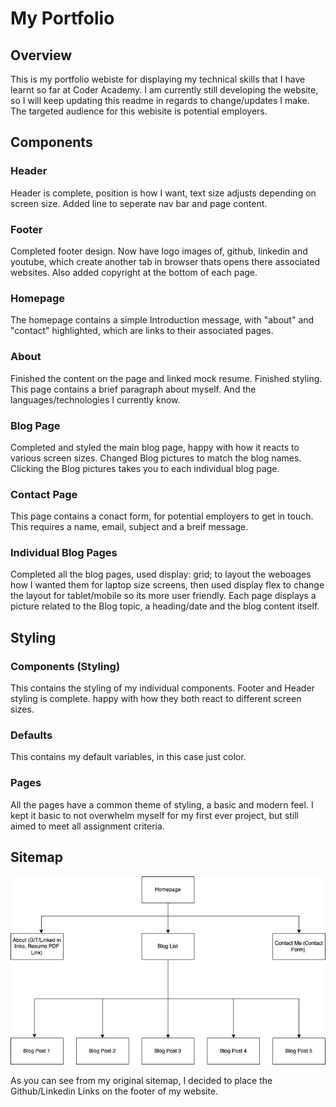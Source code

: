 # My Portfolio

## Overview

This is my portfolio webiste for displaying my technical skills that I have learnt so far at Coder Academy. I am currently still developing the website, so I will keep updating this readme in regards to change/updates I make.
The targeted audience for this webisite is potential employers.

## Components

### Header

Header is complete, position is how I want, text size adjusts depending on screen size. Added line to seperate nav bar and page content.

### Footer

Completed footer design. Now have logo images of, github, linkedin and youtube, which create another tab in browser thats opens there associated websites. Also added copyright at the bottom of each page.

### Homepage

The homepage contains a simple Introduction message, with "about" and "contact" highlighted, which are links to their associated pages.

### About

Finished the content on the page and linked mock resume. Finished styling. This page contains a brief paragraph about myself. And the languages/technologies I currently know.

### Blog Page

Completed and styled the main blog page, happy with how it reacts to various screen sizes. Changed Blog pictures to match the blog names. Clicking the Blog pictures takes you to each individual blog page.

### Contact Page

This page contains a conact form, for potential employers to get in touch. This requires a name, email, subject and a breif message.

### Individual Blog Pages

Completed all the blog pages, used display: grid; to layout the weboages how I wanted them for laptop size screens, then used display flex to change the layout for tablet/mobile so its more user friendly.
Each page displays a picture related to the Blog topic, a heading/date and the blog content itself.

## Styling

### Components (Styling)

This contains the styling of my individual components.
Footer and Header styling is complete. happy with how they both react to different screen sizes.

### Defaults

This contains my default variables, in this case just color.

### Pages

All the pages have a common theme of styling, a basic and modern feel. I kept it basic to not overwhelm myself for my first ever project, but still aimed to meet all assignment criteria.

## Sitemap

![Sitemap](./docs/Sitemap.jpg "sitemap")

As you can see from my original sitemap, I decided to place the Github/Linkedin Links on the footer of my website.
